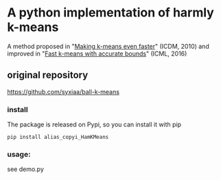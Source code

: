 # A python implementation of harmly k-means

A method proposed in "[Making k-means even faster](https://epubs.siam.org/doi/pdf/10.1137/1.9781611972801.12)" (ICDM, 2010) and improved in "[Fast k-means with accurate bounds](https://proceedings.mlr.press/v48/newling16.html)" (ICML, 2016)

## original repository
https://github.com/syxiaa/ball-k-means

### install
The package is released on Pypi, so you can install it with pip
```
pip install alias_copyi_HamKMeans
```

### usage:
see demo.py


